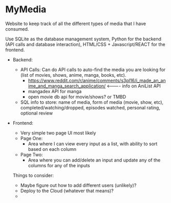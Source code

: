 # MyMedia

Website to keep track of all the different types of media that I have consumed. 

Use SQLite as the database management system, Python for the backend (API calls and database interaction), HTML/CSS + Javascript/REACT for the frontend.
- Backend:
  - API Calls: Can do API calls to auto-find the media you are looking for (list of movies, shows, anime, manga, books, etc).
      - https://www.reddit.com/r/anime/comments/s3pl16/i_made_an_anime_and_manga_search_application/ <---- info on AniList API
      - mangadex API for manga
      - open movie db api for movie/shows? or TMBD
  - SQL info to store: name of media, form of media (movie, show, etc), completed/watching/dropped, episodes watched, personal rating, optional review
- Frontend:
  - Very simple two page UI most likely
  - Page One:
    - Area where I can view every input as a list, with ability to sort based on each column
  - Page Two:
    - Area where you can add/delete an input and update any of the columns for any of the inputs

  Things to consider:
    - Maybe figure out how to add different users (unlikely)?
    - Deploy to the Cloud (whatever that means)?
    - 
